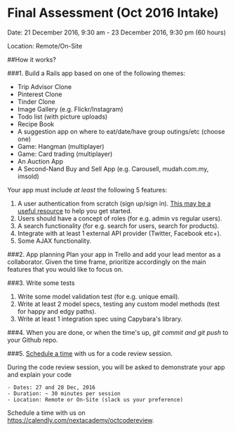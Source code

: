 # Final Assessment (Oct 2016 Intake)

Date: 21 December 2016, 9:30 am - 23 December 2016, 9:30 pm (60 hours)

Location: Remote/On-Site

##How it works?

###1. Build a Rails app based on one of the following themes: 

* Trip Advisor Clone
* Pinterest Clone
* Tinder Clone
* Image Gallery (e.g. Flickr/Instagram)
* Todo list (with picture uploads)
* Recipe Book
* A suggestion app on where to eat/date/have group outings/etc (choose one)
* Game: Hangman (multiplayer)
* Game: Card trading (multiplayer)
* An Auction App
* A Second-Nand Buy and Sell App (e.g. Carousell, mudah.com.my, imsold)

Your app must include *at least* the following 5 features:

1. A user authentication from scratch (sign up/sign in). [This may be a useful resource](http://guides.rubyonrails.org/action_controller_overview.html#session) to help you get started.
2. Users should have a concept of roles (for e.g. admin vs regular users).
3. A search functionality (for e.g. search for users, search for products).
4. Integrate with at least 1 external API provider (Twitter, Facebook etc+).
5. Some AJAX functionality.


###2. App planning
Plan your app in Trello and add your lead mentor as a collaborator. Given the time frame, prioritize accordingly on the main features that you would like to focus on.


###3. Write some tests
1. Write some model validation test (for e.g. unique email).
2. Write at least 2 model specs, testing any custom model methods (test for happy and edgy paths).
3. Write at least 1 integration spec using Capybara's library.


###4. When you are done, or when the time's up, *git commit and git push* to your Github repo.


###5. [Schedule a time](https://calendly.com/nextacademy/octcodereview) with us for a code review session.

During the code review session, you will be asked to demonstrate your app and explain your code

```
- Dates: 27 and 28 Dec, 2016
- Duration: ~ 30 minutes per session 
- Location: Remote or On-Site (slack us your preference)
```

Schedule a time with us on https://calendly.com/nextacademy/octcodereview.
